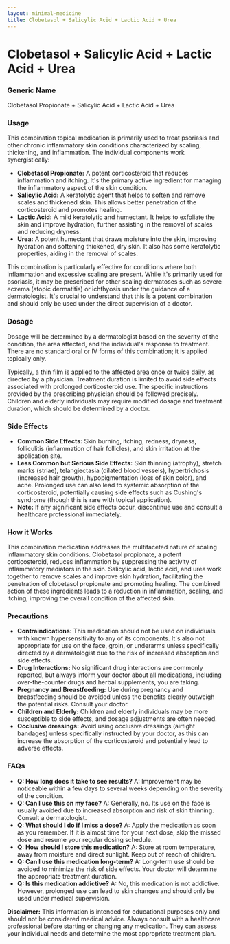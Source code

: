 ```yaml
---
layout: minimal-medicine
title: Clobetasol + Salicylic Acid + Lactic Acid + Urea
---
```


# Clobetasol + Salicylic Acid + Lactic Acid + Urea
### Generic Name
Clobetasol Propionate + Salicylic Acid + Lactic Acid + Urea


### Usage

This combination topical medication is primarily used to treat psoriasis and other chronic inflammatory skin conditions characterized by scaling, thickening, and inflammation.  The individual components work synergistically:

* **Clobetasol Propionate:** A potent corticosteroid that reduces inflammation and itching. It's the primary active ingredient for managing the inflammatory aspect of the skin condition.
* **Salicylic Acid:** A keratolytic agent that helps to soften and remove scales and thickened skin.  This allows better penetration of the corticosteroid and promotes healing.
* **Lactic Acid:** A mild keratolytic and humectant. It helps to exfoliate the skin and improve hydration, further assisting in the removal of scales and reducing dryness.
* **Urea:**  A potent humectant that draws moisture into the skin, improving hydration and softening thickened, dry skin.  It also has some keratolytic properties, aiding in the removal of scales.


This combination is particularly effective for conditions where both inflammation and excessive scaling are present. While it's primarily used for psoriasis, it may be prescribed for other scaling dermatoses such as severe eczema (atopic dermatitis) or ichthyosis under the guidance of a dermatologist.  It's crucial to understand that this is a potent combination and should only be used under the direct supervision of a doctor.


### Dosage

Dosage will be determined by a dermatologist based on the severity of the condition, the area affected, and the individual's response to treatment.  There are no standard oral or IV forms of this combination; it is applied topically only. 

Typically, a thin film is applied to the affected area once or twice daily, as directed by a physician. Treatment duration is limited to avoid side effects associated with prolonged corticosteroid use.  The specific instructions provided by the prescribing physician should be followed precisely.  Children and elderly individuals may require modified dosage and treatment duration, which should be determined by a doctor.  


### Side Effects

* **Common Side Effects:** Skin burning, itching, redness, dryness, folliculitis (inflammation of hair follicles), and skin irritation at the application site.
* **Less Common but Serious Side Effects:** Skin thinning (atrophy), stretch marks (striae), telangiectasia (dilated blood vessels), hypertrichosis (increased hair growth), hypopigmentation (loss of skin color), and acne.  Prolonged use can also lead to systemic absorption of the corticosteroid, potentially causing side effects such as Cushing's syndrome (though this is rare with topical application).
* **Note:** If any significant side effects occur, discontinue use and consult a healthcare professional immediately.


### How it Works

This combination medication addresses the multifaceted nature of scaling inflammatory skin conditions.  Clobetasol propionate, a potent corticosteroid, reduces inflammation by suppressing the activity of inflammatory mediators in the skin.  Salicylic acid, lactic acid, and urea work together to remove scales and improve skin hydration, facilitating the penetration of clobetasol propionate and promoting healing.  The combined action of these ingredients leads to a reduction in inflammation, scaling, and itching, improving the overall condition of the affected skin.


### Precautions

* **Contraindications:** This medication should not be used on individuals with known hypersensitivity to any of its components.  It's also not appropriate for use on the face, groin, or underarms unless specifically directed by a dermatologist due to the risk of increased absorption and side effects.
* **Drug Interactions:**  No significant drug interactions are commonly reported, but always inform your doctor about all medications, including over-the-counter drugs and herbal supplements, you are taking.
* **Pregnancy and Breastfeeding:**  Use during pregnancy and breastfeeding should be avoided unless the benefits clearly outweigh the potential risks.  Consult your doctor.
* **Children and Elderly:** Children and elderly individuals may be more susceptible to side effects, and dosage adjustments are often needed.
* **Occlusive dressings:** Avoid using occlusive dressings (airtight bandages) unless specifically instructed by your doctor, as this can increase the absorption of the corticosteroid and potentially lead to adverse effects.

### FAQs

* **Q: How long does it take to see results?**  A:  Improvement may be noticeable within a few days to several weeks depending on the severity of the condition.
* **Q: Can I use this on my face?** A:  Generally, no.  Its use on the face is usually avoided due to increased absorption and risk of skin thinning.  Consult a dermatologist.
* **Q: What should I do if I miss a dose?** A: Apply the medication as soon as you remember. If it is almost time for your next dose, skip the missed dose and resume your regular dosing schedule.
* **Q: How should I store this medication?** A: Store at room temperature, away from moisture and direct sunlight. Keep out of reach of children.
* **Q: Can I use this medication long-term?** A:  Long-term use should be avoided to minimize the risk of side effects.  Your doctor will determine the appropriate treatment duration.
* **Q: Is this medication addictive?** A: No, this medication is not addictive. However, prolonged use can lead to skin changes and should only be used under medical supervision.


**Disclaimer:** This information is intended for educational purposes only and should not be considered medical advice. Always consult with a healthcare professional before starting or changing any medication.  They can assess your individual needs and determine the most appropriate treatment plan.
